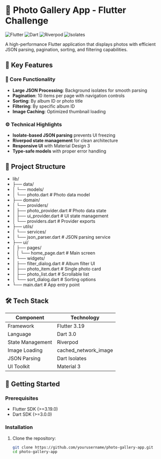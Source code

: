 # 📸 Photo Gallery App - Flutter Challenge

![Flutter](https://img.shields.io/badge/Flutter-3.19-blue)
![Dart](https://img.shields.io/badge/Dart-3.0-blue)
![Riverpod](https://img.shields.io/badge/State%20Management-Riverpod-blueviolet)
![Isolates](https://img.shields.io/badge/Concurrency-Isolates-green)

A high-performance Flutter application that displays photos with efficient JSON parsing, pagination, sorting, and filtering capabilities.

## 🌟 Key Features

### 🚀 Core Functionality

- **Large JSON Processing**: Background isolates for smooth parsing
- **Pagination**: 10 items per page with navigation controls
- **Sorting**: By album ID or photo title
- **Filtering**: By specific album ID
- **Image Caching**: Optimized thumbnail loading

### ⚙️ Technical Highlights

- **Isolate-based JSON parsing** prevents UI freezing
- **Riverpod state management** for clean architecture
- **Responsive UI** with Material Design 3
- **Type-safe models** with proper error handling

## 📁 Project Structure

- lib/
- ├── data/
- │ └── models/
- │ └── photo.dart # Photo data model
- ├── domain/
- │ └── providers/
- │ ├── photo_provider.dart # Photo data state
- │ ├── ui_provider.dart # UI state management
- │ └── providers.dart # Provider exports
- ├── utils/
- │ └── services/
- │ └── json_parser.dart # JSON parsing service
- ├── ui/
- │ ├── pages/
- │ │ └── home_page.dart # Main screen
- │ └── widgets/
- │ ├── filter_dialog.dart # Album filter UI
- │ ├── photo_item.dart # Single photo card
- │ ├── photo_list.dart # Scrollable list
- │ └── sort_dialog.dart # Sorting options
- └── main.dart # App entry point

## 🛠️ Tech Stack

| Component        | Technology           |
|------------------|----------------------|
| Framework        | Flutter 3.19         |
| Language         | Dart 3.0             |
| State Management | Riverpod             |
| Image Loading    | cached_network_image |
| JSON Parsing     | Dart Isolates        |
| UI Toolkit       | Material 3           |

## 🚀 Getting Started

### Prerequisites

- Flutter SDK (>=3.19.0)
- Dart SDK (>=3.0.0)

### Installation

1. Clone the repository:
   ```bash
   git clone https://github.com/yourusername/photo-gallery-app.git
   cd photo-gallery-app